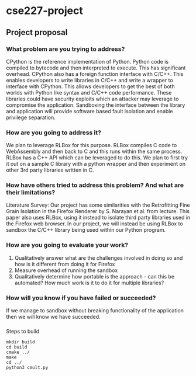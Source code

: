 # cse227-project
## Project proposal
### What problem are you trying to address?
CPython is the reference implementation of Python. Python code is compiled to bytecode and then interpreted to execute. This has significant overhead. CPython also  has a foreign function interface with C/C++. This enables developers to write libraries in C/C++ and write a wrapper to interface with CPython. This allows developers to get the best of both worlds with Python like syntax and C/C++ code performance. 
These libraries could have security exploits which an attacker may leverage to compromise the application. Sandboxing the interface between the library and application will provide software based fault isolation and enable privilege separation.

### How are you going to address it?
We plan to leverage RLBox for this purpose. RLBox compiles C code to WebAssembly and then back to C and this runs within the same process. RLBox has a C++ API which can be leveraged to do this. We plan to first try it out on a sample C library with a python wrapper and then experiment on other 3rd party libraries written in C.

### How have others tried to address this problem? And what are their limitations?
Literature Survey: Our project has some similarities with the Retrofitting Fine Grain Isolation in the Firefox Renderer by S. Narayan et al. from lecture. This paper also uses RLBox, using it instead to isolate third party libraries used in the Firefox web browser. In our project, we will instead be using RLBox to sandbox the C/C++ library being used within our Python program.

### How are you going to evaluate your work?
1. Qualitatively answer what are the challenges involved in doing so and how is it different from doing it for Firefox
2. Measure overhead of running the sandbox
3. Qualitatively determine how portable is the approach -  can this be automated? How much work is it to do it for multiple libraries?

### How will you know if you have failed or succeeded?
If we manage to sandbox without breaking functionality of the application then we will know we have succeeded.

###
Steps to build
```
mkdir build
cd build
cmake ../
make
cd ../
python3 cmult.py
```
